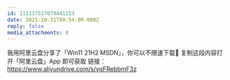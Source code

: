 ```yaml
---
id: 111137527879441153
date: 2021-10-31T00:54:00.000Z
reply: false
media_attachments: 0
---
```


我用阿里云盘分享了「Win11 21H2 MSDN」，你可以不限速下载🚀 复制这段内容打开「阿里云盘」App 即可获取 链接：https://www.aliyundrive.com/s/vgFRebbmF3z 

